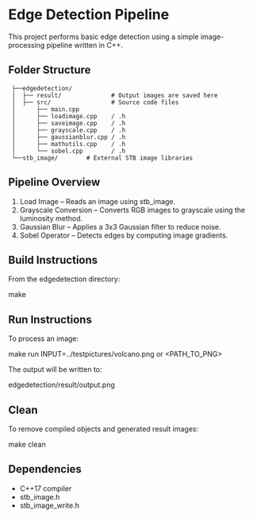 # Edge Detection Pipeline

This project performs basic edge detection using a simple image-processing pipeline written in C++.

## Folder Structure
```
 ├──edgedetection/
 │  ├── result/              # Output images are saved here
 │  ├── src/                 # Source code files
 │      ├── main.cpp
 │      ├── loadimage.cpp    / .h
 │      ├── saveimage.cpp    / .h
 │      ├── grayscale.cpp    / .h
 │      ├── gaussianblur.cpp / .h
 │      ├── mathutils.cpp    / .h
 │      └── sobel.cpp        / .h
 └──stb_image/        # External STB image libraries
```
## Pipeline Overview

1. Load Image – Reads an image using stb_image.
2. Grayscale Conversion – Converts RGB images to grayscale using the luminosity method.
3. Gaussian Blur – Applies a 3x3 Gaussian filter to reduce noise.
4. Sobel Operator – Detects edges by computing image gradients.

## Build Instructions

From the edgedetection directory:

make

## Run Instructions

To process an image:

make run INPUT=../testpictures/volcano.png or <PATH_TO_PNG>

The output will be written to:

edgedetection/result/output.png

## Clean

To remove compiled objects and generated result images:

make clean

## Dependencies

- C++17 compiler
- stb_image.h
- stb_image_write.h
